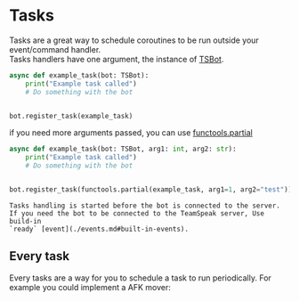 # Tasks

Tasks are a great way to schedule coroutines to be run outside your event/command handler.  
Tasks handlers have one argument, the instance of [TSBot](tsbot.bot.TSBot).

```python
async def example_task(bot: TSBot):
    print("Example task called")
    # Do something with the bot


bot.register_task(example_task)
```

if you need more arguments passed, you can use [functools.partial](functools.partial)

```python
async def example_task(bot: TSBot, arg1: int, arg2: str):
    print("Example task called")
    # Do something with the bot


bot.register_task(functools.partial(example_task, arg1=1, arg2="test"))
```

```{warning}
Tasks handling is started before the bot is connected to the server.
If you need the bot to be connected to the TeamSpeak server, Use build-in
`ready` [event](./events.md#built-in-events).
```

## Every task

Every tasks are a way for you to schedule a task to run periodically.
For example you could implement a AFK mover:

```{literalinclude} ../../examples/plugin_AFK_mover.py

```

